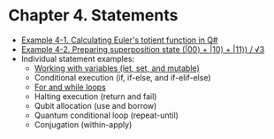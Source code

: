 ﻿# Chapter 4. Statements

* [Example 4-1. Calculating Euler's totient function in Q#](./eulers-totient-function)
* [Example 4-2. Preparing superposition state (|00⟩ + |10⟩ + |11⟩) / √3](./state-preparation)
* Individual statement examples:
    * [Working with variables (let, set, and mutable)](./statement-examples/WorkingWithVariables.qs)
    * Conditional execution (if, if-else, and if-elif-else)
    * [For and while loops](./statement-examples/ForWhileLoops.qs)
    * Halting execution (return and fail)
    * Qubit allocation (use and borrow)
    * Quantum conditional loop (repeat-until)
    * Conjugation (within-apply)
